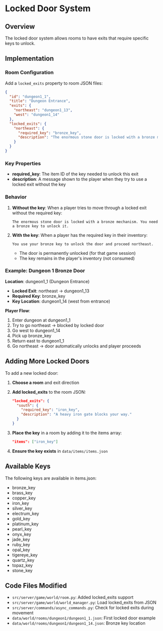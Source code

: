 # Locked Door System

## Overview
The locked door system allows rooms to have exits that require specific keys to unlock.

## Implementation

### Room Configuration
Add a `locked_exits` property to room JSON files:

```json
{
  "id": "dungeon1_1",
  "title": "Dungeon Entrance",
  "exits": {
    "northeast": "dungeon1_13",
    "west": "dungeon1_14"
  },
  "locked_exits": {
    "northeast": {
      "required_key": "bronze_key",
      "description": "The enormous stone door is locked with a bronze mechanism."
    }
  }
}
```

### Key Properties
- **required_key**: The item ID of the key needed to unlock this exit
- **description**: A message shown to the player when they try to use a locked exit without the key

### Behavior

1. **Without the key**: When a player tries to move through a locked exit without the required key:
   ```
   The enormous stone door is locked with a bronze mechanism. You need a bronze key to unlock it.
   ```

2. **With the key**: When a player has the required key in their inventory:
   ```
   You use your bronze key to unlock the door and proceed northeast.
   ```
   - The door is permanently unlocked (for that game session)
   - The key remains in the player's inventory (not consumed)

### Example: Dungeon 1 Bronze Door

**Location**: dungeon1_1 (Dungeon Entrance)
- **Locked Exit**: northeast → dungeon1_13
- **Required Key**: bronze_key
- **Key Location**: dungeon1_14 (west from entrance)

**Player Flow**:
1. Enter dungeon at dungeon1_1
2. Try to go northeast → blocked by locked door
3. Go west to dungeon1_14
4. Pick up bronze_key
5. Return east to dungeon1_1
6. Go northeast → door automatically unlocks and player proceeds

## Adding More Locked Doors

To add a new locked door:

1. **Choose a room** and exit direction
2. **Add locked_exits** to the room JSON:
   ```json
   "locked_exits": {
     "south": {
       "required_key": "iron_key",
       "description": "A heavy iron gate blocks your way."
     }
   }
   ```

3. **Place the key** in a room by adding it to the items array:
   ```json
   "items": ["iron_key"]
   ```

4. **Ensure the key exists** in `data/items/items.json`

## Available Keys

The following keys are available in items.json:
- bronze_key
- brass_key
- copper_key
- iron_key
- silver_key
- electrum_key
- gold_key
- platinum_key
- pearl_key
- onyx_key
- jade_key
- ruby_key
- opal_key
- tigereye_key
- quartz_key
- topaz_key
- stone_key

## Code Files Modified

- `src/server/game/world/room.py`: Added locked_exits support
- `src/server/game/world/world_manager.py`: Load locked_exits from JSON
- `src/server/commands/async_commands.py`: Check for locked exits during movement
- `data/world/rooms/dungeon1/dungeon1_1.json`: First locked door example
- `data/world/rooms/dungeon1/dungeon1_14.json`: Bronze key location
